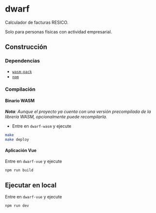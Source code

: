 # dwarf
Calculador de facturas RESICO.

Solo para personas físicas con actividad empresarial.


## Construcción

### Dependencias
* [`wasm-pack`](https://rustwasm.github.io/wasm-pack/installer/)
* [`npm`](https://docs.npmjs.com/downloading-and-installing-node-js-and-npm)

### Compilación

#### Binario WASM
***Nota**: Aunque el proyecto ya cuenta con una versión precompilada de la librería WASM, opcionalmente puede recompilarla.*

* Entre en `dwarf-wasm` y ejecute
```bash
make
make deploy
```

#### Aplicación Vue
Entre en `dwarf-vue` y ejecute 
```bash
npm run build
```

## Ejecutar en local
Entre en `dwarf-vue` y ejecute 
```bash
npm run dev
```
